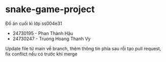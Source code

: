 # snake-game-project
Đồ án cuối kì lớp ss004e31

- 24730195 - Phan Thành Hậu
- 24730247 - Truong Hoang Thanh Vy

Update file từ main về branch, thêm thông tin phía sau rồi tạo pull request, fix conflict nếu có trước khi merge
